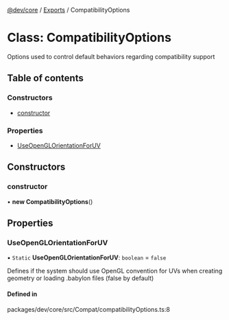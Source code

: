 [@dev/core](../README.md) / [Exports](../modules.md) / CompatibilityOptions

# Class: CompatibilityOptions

Options used to control default behaviors regarding compatibility support

## Table of contents

### Constructors

- [constructor](CompatibilityOptions.md#constructor)

### Properties

- [UseOpenGLOrientationForUV](CompatibilityOptions.md#useopenglorientationforuv)

## Constructors

### constructor

• **new CompatibilityOptions**()

## Properties

### UseOpenGLOrientationForUV

▪ `Static` **UseOpenGLOrientationForUV**: `boolean` = `false`

Defines if the system should use OpenGL convention for UVs when creating geometry or loading .babylon files (false by default)

#### Defined in

packages/dev/core/src/Compat/compatibilityOptions.ts:8
